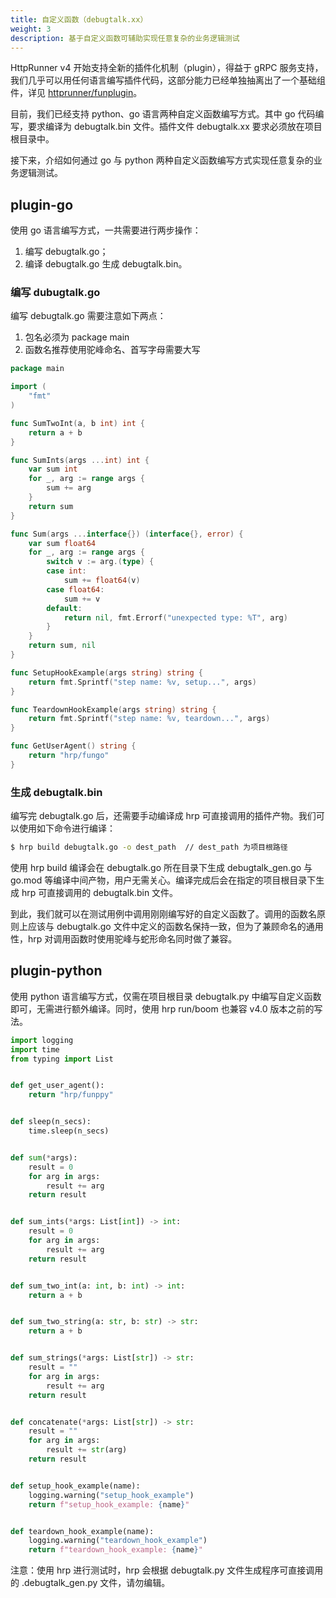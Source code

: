 ```yaml
---
title: 自定义函数（debugtalk.xx）
weight: 3
description: 基于自定义函数可辅助实现任意复杂的业务逻辑测试
---
```


HttpRunner v4 开始支持全新的插件化机制（plugin），得益于 gRPC 服务支持，我们几乎可以用任何语言编写插件代码，这部分能力已经单独抽离出了一个基础组件，详见 [httprunner/funplugin]。

目前，我们已经支持 python、go 语言两种自定义函数编写方式。其中 go 代码编写，要求编译为 debugtalk.bin 文件。插件文件 debugtalk.xx 要求必须放在项目根目录中。

接下来，介绍如何通过 go 与 python 两种自定义函数编写方式实现任意复杂的业务逻辑测试。

## plugin-go

使用 go 语言编写方式，一共需要进行两步操作：

1. 编写 debugtalk.go；
2. 编译 debugtalk.go 生成 debugtalk.bin。

### 编写 dubugtalk.go

编写 debugtalk.go 需要注意如下两点：

1. 包名必须为 package main
2. 函数名推荐使用驼峰命名、首写字母需要大写

```go
package main

import (
	"fmt"
)

func SumTwoInt(a, b int) int {
	return a + b
}

func SumInts(args ...int) int {
	var sum int
	for _, arg := range args {
		sum += arg
	}
	return sum
}

func Sum(args ...interface{}) (interface{}, error) {
	var sum float64
	for _, arg := range args {
		switch v := arg.(type) {
		case int:
			sum += float64(v)
		case float64:
			sum += v
		default:
			return nil, fmt.Errorf("unexpected type: %T", arg)
		}
	}
	return sum, nil
}

func SetupHookExample(args string) string {
	return fmt.Sprintf("step name: %v, setup...", args)
}

func TeardownHookExample(args string) string {
	return fmt.Sprintf("step name: %v, teardown...", args)
}

func GetUserAgent() string {
	return "hrp/fungo"
}

```

### 生成 debugtalk.bin

编写完 debugtalk.go 后，还需要手动编译成 hrp 可直接调用的插件产物。我们可以使用如下命令进行编译：

```bash
$ hrp build debugtalk.go -o dest_path  // dest_path 为项目根路径
```

使用 hrp build 编译会在 debugtalk.go 所在目录下生成 debugtalk_gen.go 与 go.mod 等编译中间产物，用户无需关心。编译完成后会在指定的项目根目录下生成 hrp 可直接调用的 debugtalk.bin 文件。

到此，我们就可以在测试用例中调用刚刚编写好的自定义函数了。调用的函数名原则上应该与 debugtalk.go 文件中定义的函数名保持一致，但为了兼顾命名的通用性，hrp 对调用函数时使用驼峰与蛇形命名同时做了兼容。

## plugin-python

使用 python 语言编写方式，仅需在项目根目录 debugtalk.py 中编写自定义函数即可，无需进行额外编译。同时，使用 hrp run/boom 也兼容 v4.0 版本之前的写法。

```python
import logging
import time
from typing import List


def get_user_agent():
    return "hrp/funppy"


def sleep(n_secs):
    time.sleep(n_secs)


def sum(*args):
    result = 0
    for arg in args:
        result += arg
    return result


def sum_ints(*args: List[int]) -> int:
    result = 0
    for arg in args:
        result += arg
    return result


def sum_two_int(a: int, b: int) -> int:
    return a + b


def sum_two_string(a: str, b: str) -> str:
    return a + b


def sum_strings(*args: List[str]) -> str:
    result = ""
    for arg in args:
        result += arg
    return result


def concatenate(*args: List[str]) -> str:
    result = ""
    for arg in args:
        result += str(arg)
    return result


def setup_hook_example(name):
    logging.warning("setup_hook_example")
    return f"setup_hook_example: {name}"


def teardown_hook_example(name):
    logging.warning("teardown_hook_example")
    return f"teardown_hook_example: {name}"

```

注意：使用 hrp 进行测试时，hrp 会根据 debugtalk.py 文件生成程序可直接调用的 .debugtalk_gen.py 文件，请勿编辑。

[httprunner/funplugin]: https://github.com/httprunner/funplugin